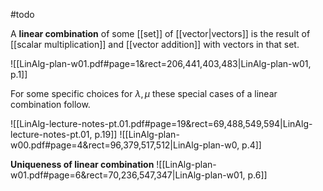 #todo 

A **linear combination** of some [[set]] of [[vector|vectors]] is the result of [[scalar multiplication]] and [[vector addition]] with vectors in that set.

![[LinAlg-plan-w01.pdf#page=1&rect=206,441,403,483|LinAlg-plan-w01, p.1]]



For some specific choices for $\lambda, \mu$ these special cases of a linear combination follow.

![[LinAlg-lecture-notes-pt.01.pdf#page=19&rect=69,488,549,594|LinAlg-lecture-notes-pt.01, p.19]]
![[LinAlg-plan-w00.pdf#page=4&rect=96,379,517,512|LinAlg-plan-w0, p.4]]


**Uniqueness of linear combination**
![[LinAlg-plan-w01.pdf#page=6&rect=70,236,547,347|LinAlg-plan-w01, p.6]]
